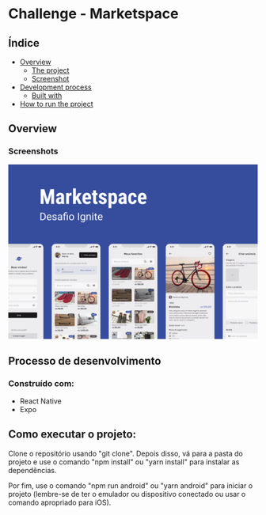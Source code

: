 # Challenge - Marketspace

## Índice

- [Overview](#overview)
  - [The project](#the-project)
  - [Screenshot](#screenshot)
- [Development process](#development-process)
  - [Built with](#built-with)
- [How to run the project](#how-to-run-the-project)

## Overview

<!-- ### Sobre o projeto:

Os usuários devem ser capazes de:

- Crie uma conta e faça login
- Registrar novas pizzas
- Listar cardápio de pizza
- Fazer um pedido
- Gerenciamento de pedidos -->

### Screenshots

![](./capa.png)

## Processo de desenvolvimento

### Construído com:

- React Native
- Expo
<!-- - Image Picker
- File System
- Native Base
- React HookForm
- Yup -->

## Como executar o projeto:

Clone o repositório usando "git clone". Depois disso, vá para a pasta do projeto e use o comando "npm install" ou "yarn install" para instalar as dependências.

Por fim, use o comando "npm run android" ou "yarn android" para iniciar o projeto (lembre-se de ter o emulador ou dispositivo conectado ou usar o comando apropriado para iOS).
